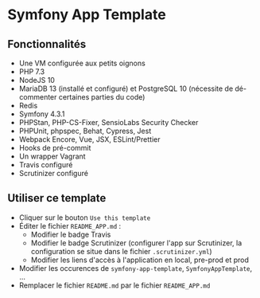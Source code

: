 # Symfony App Template

## Fonctionnalités

- Une VM configurée aux petits oignons
- PHP 7.3
- NodeJS 10
- MariaDB 13 (installé et configuré) et PostgreSQL 10 (nécessite de dé-commenter certaines parties du code)
- Redis
- Symfony 4.3.1
- PHPStan, PHP-CS-Fixer, SensioLabs Security Checker
- PHPUnit, phpspec, Behat, Cypress, Jest
- Webpack Encore, Vue, JSX, ESLint/Prettier
- Hooks de pré-commit
- Un wrapper Vagrant
- Travis configuré
- Scrutinizer configuré

## Utiliser ce template

- Cliquer sur le bouton `Use this template`
- Éditer le fichier `README_APP.md` :
  - Modifier le badge Travis
  - Modifier le badge Scrutinizer (configurer l'app sur Scrutinizer, la configuration se situe dans le fichier `.scrutinizer.yml`)
  - Modifier les liens d'accès à l'application en local, pre-prod et prod
- Modifier les occurences de `symfony-app-template`, `SymfonyAppTemplate`, ...
- Remplacer le fichier `README.md` par le fichier `README_APP.md`
